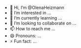 - 👋 Hi, I’m @OlenaHeizmann
- 👀 I’m interested in ...
- 🌱 I’m currently learning ...
- 💞️ I’m looking to collaborate on ...
- 📫 How to reach me ...
- 😄 Pronouns: ...
- ⚡ Fun fact: ...

<!---
OlenaHeizmann/OlenaHeizmann is a ✨ special ✨ repository because its `README.md` (this file) appears on your GitHub profile.
You can click the Preview link to take a look at your changes.
--->
